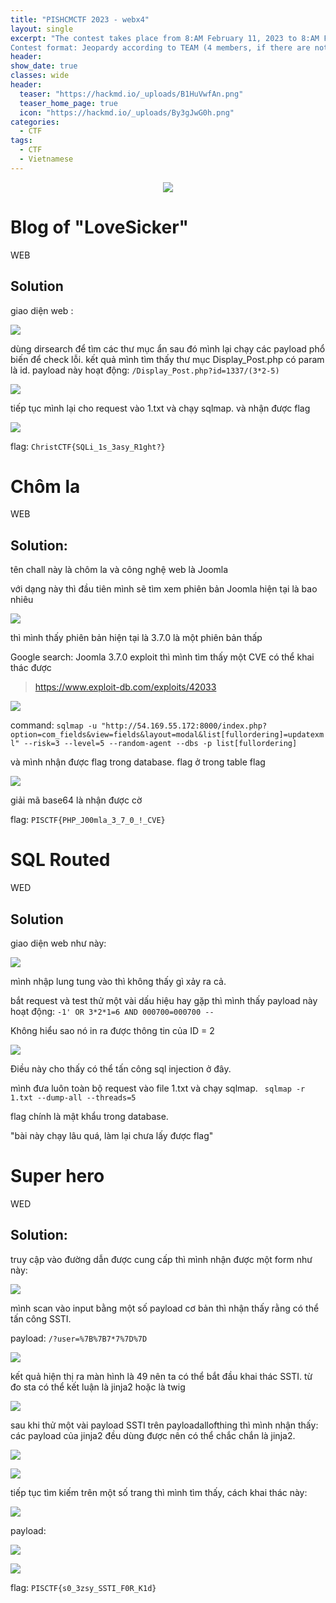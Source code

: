 ```yaml
---
title: "PISHCMCTF 2023 - webx4"
layout: single
excerpt: "The contest takes place from 8:AM February 11, 2023 to 8:AM February 12, 2023
Contest format: Jeopardy according to TEAM (4 members, if there are not enough people, please type x in the remaining content.) 💻 "
header:
show_date: true
classes: wide
header:
  teaser: "https://hackmd.io/_uploads/B1HuVwfAn.png"
  teaser_home_page: true
  icon: "https://hackmd.io/_uploads/By3gJwG0h.png"
categories:
  - CTF
tags:
  - CTF
  - Vietnamese
---
```


<p align="center">
<img src="https://hackmd.io/_uploads/B1HuVwfAn.png">
</p>

# Blog of "LoveSicker"
WEB

## Solution
giao diện web :

![](https://hackmd.io/_uploads/ByxDuiHjn.png)


dùng dirsearch để tìm các thư mục ẩn 
sau đó mình lại chạy các payload phổ biến để check lỗi.
kết quả mình tìm thấy thư mục Display_Post.php có param là id.
payload này hoạt động: `/Display_Post.php?id=1337/(3*2-5)`

![](https://hackmd.io/_uploads/B1dvuoBi2.png)

tiếp tục mình lại cho request vào 1.txt và chạy sqlmap.
và nhận được flag

![](https://hackmd.io/_uploads/H1eOuiHo3.png)

flag: `ChristCTF{SQLi_1s_3asy_R1ght?}`

# Chôm la
WEB

## Solution:
tên chall này là chôm la và công nghệ web là Joomla

với dạng này thì đầu tiên mình sẽ tìm xem phiên bản Joomla hiện tại là bao nhiêu

![](https://hackmd.io/_uploads/Skm9dsBjh.png)

thì mình thấy phiên bản hiện tại là 3.7.0 là một phiên bản thấp

Google search: Joomla 3.7.0 exploit 
thì mình tìm thấy một CVE có thể khai thác được
> https://www.exploit-db.com/exploits/42033

![](https://hackmd.io/_uploads/SycqdsSih.png)

command: `sqlmap -u "http://54.169.55.172:8000/index.php?option=com_fields&view=fields&layout=modal&list[fullordering]=updatexml" --risk=3 --level=5 --random-agent --dbs -p list[fullordering]`

và mình nhận được flag trong database.
flag ở trong table flag

![](https://hackmd.io/_uploads/BJzidiHj3.png)

giải mã base64 là nhận được cờ

flag: `PISCTF{PHP_J00mla_3_7_0_!_CVE}`

# SQL Routed
WED

## Solution
giao diện web như này:

![](https://hackmd.io/_uploads/rkfTusBin.png)

mình nhập lung tung vào thì không thấy gì xảy ra cả.

bắt request và test thử một vài dấu hiệu hay gặp thì mình thấy payload này hoạt động: 
`-1' OR 3*2*1=6 AND 000700=000700 --`

Không hiểu sao nó in ra được thông tin của ID = 2

![](https://hackmd.io/_uploads/rJFpuiBjn.png)

Điều này cho thấy có thể tấn công sql injection ở đây.

mình đưa luôn toàn bộ request vào file 1.txt và chạy sqlmap.
` sqlmap -r 1.txt --dump-all --threads=5`

flag chính là mật khẩu trong database.

"bài này chạy lâu quá, làm lại chưa lấy được flag"

# Super hero
WED

## Solution:
truy cập vào đường dẫn được cung cấp thì mình nhận được một form như này:

![](https://hackmd.io/_uploads/rkv1Kiroh.png)

mình scan vào input bằng một số payload cơ bản thì nhận thấy rằng có thể tấn công SSTI.

payload: `/?user=%7B%7B7*7%7D%7D`

![](https://hackmd.io/_uploads/SkJgYsBs3.png)

kết quả hiện thị ra màn hình là 49 nên ta có thể bắt đầu khai thác SSTI.
từ đo sta có thể kết luận là jinja2 hoặc là twig

![](https://hackmd.io/_uploads/SJIgFsron.png)

sau khi thử một vài payload SSTI trên payloadallofthing thì mình nhận thấy: 
các payload của jinja2 đều dùng được nên có thể chắc chắn là jinja2.

![](https://hackmd.io/_uploads/S1ubFoSsn.png)

![](https://hackmd.io/_uploads/HkWQtoHjh.png)



tiếp tục tìm kiếm trên một số trang thì mình tìm thấy, cách khai thác này:

![](https://hackmd.io/_uploads/rJu7FoBo3.png)

payload:

![](https://hackmd.io/_uploads/HkmRPPfRn.png)

![](https://hackmd.io/_uploads/Bka7tjHj3.png)

flag: `PISCTF{s0_3zsy_SSTI_F0R_K1d}`